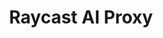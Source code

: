 ---
title: "Raycast AI Proxy"
description: "Proxy Raycast AI API to custom endpoint"
tags: ["Python", "AI"]
contributor: true
repo: "https://github.com/nohzafk/raycast_api_proxy"
weight: 40
---